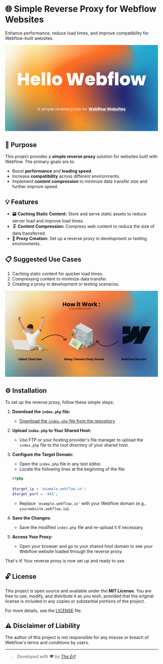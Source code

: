 # 🌐 Simple Reverse Proxy for Webflow Websites

Enhance performance, reduce load times, and improve compatibility for Webflow-built websites.



![Webflow Reverse Proxy Banner](https://github.com/The-Erf/Hello-Webflow/blob/main/hellowebflow.jpg)

## 🚀 Purpose

This project provides a **simple reverse proxy** solution for websites built with Webflow. The primary goals are to:

- Boost **performance** and **loading speed**.
- Increase **compatibility** across different environments.
- Implement **content compression** to minimize data transfer size and further improve speed.

## 💡 Features

- 🗃️ **Caching Static Content:** Store and serve static assets to reduce server load and improve load times.
- 🗜️ **Content Compression:** Compress web content to reduce the size of data transferred.
- 🔄 **Proxy Creation:** Set up a reverse proxy in development or testing environments.

## 📋 Suggested Use Cases

1. Caching static content for quicker load times.
2. Compressing content to minimize data transfer.
3. Creating a proxy in development or testing scenarios.

![How It Work](https://github.com/The-Erf/Hello-Webflow/blob/main/how-it-work.jpg)


## ⚙️ Installation

To set up the reverse proxy, follow these simple steps:

1. **Download the `index.php` file:**
   - [Download the `index.php` file from the repository](https://github.com/The-Erf/Hello-Webflow/blob/main/index.php).

2. **Upload `index.php` to Your Shared Host:**
   - Use FTP or your hosting provider's file manager to upload the `index.php` file to the root directory of your shared host.

3. **Configure the Target Domain:**
   - Open the `index.php` file in any text editor.
   - Locate the following lines at the beginning of the file:

    ```php
    <?php

    $target_ip = 'example.webflow.io';
    $target_port = '443';
    ```

   - Replace `'example.webflow.io'` with your Webflow domain (e.g., `yourwebsite.webflow.io`).

4. **Save the Changes:**
   - Save the modified `index.php` file and re-upload it if necessary.

5. **Access Your Proxy:**
   - Open your browser and go to your shared host domain to see your Webflow website loaded through the reverse proxy.

That's it! Your reverse proxy is now set up and ready to use.

## 🔓 License

This project is open source and available under the **MIT License**. You are free to use, modify, and distribute it as you wish, provided that the original license is included in any copies or substantial portions of the project.

For more details, see the [LICENSE](LICENSE) file.

## ⚠️ Disclaimer of Liability

The author of this project is not responsible for any misuse or breach of Webflow's terms and conditions by users.

---

> *Developed with ❤️ by [The.Erf](https://github.com/The-Erf)*

